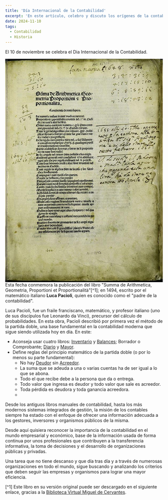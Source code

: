 ```yaml
---
title: 'Día Internacional de la Contabilidad'
excerpt: 'En este artículo, celebro y discuto los orígenes de la contabilidad además de a su "padre": Luca Pacioli.'
date: 2024-11-10
tags:
  - Contabilidad
  - Historia
---
```


El 10 de noviembre se celebra el Dia Internacional de la Contabilidad.

<img style="float: right;" src="/images/Libro_Suma_Artithmetica.jpg">

Esta fecha conmemora la publicación del libro "Summa de Arithmetica, Geometria, Proportioni et Proportionalità"[^1]; en 1494, escrito por el matemático italiano **Luca Pacioli**, quien es conocido como el "padre de la contabilidad".

Luca Pacioli, fue un fraile franciscano, matemático, y profesor italiano (uno de sus discípulos fue Leonardo da Vinci), precursor del cálculo de probabilidades. En esta obra, Pacioli describió por primera vez el método de la partida doble, una base fundamental en la contabilidad moderna que sigue siendo utilizada hoy en día. En este:
- Aconseja usar cuatro libros: [Inventario](https://es.wikipedia.org/wiki/Inventario) y [Balances](https://es.wikipedia.org/wiki/Balance_general); Borrador o Comprobante; [Diario](https://es.wikipedia.org/wiki/Libro_diario_(contabilidad)) y [Mayor](https://es.wikipedia.org/wiki/Libro_mayor).
- Define reglas del principio matemático de la partida doble (o por lo menos su parte fundamental):
  - No hay [Deudor](https://es.wikipedia.org/wiki/Deudor) sin [Acreedor](https://es.wikipedia.org/wiki/Acreedor).
  - La suma que se adeuda a una o varias cuentas ha de ser igual a lo que se abona.
  - Todo el que recibe debe a la persona que da o entrega.
  - Todo valor que ingresa es deudor y todo valor que sale es acreedor.
  - Toda pérdida es deudora y toda ganancia acreedora.
  - 
Desde los antiguos libros manuales de contabilidad, hasta los más modernos sistemas integrados de gestión, la misión de los contables siempre ha estado con el enfoque de ofrecer una información adecuada a los gestores, inversores y organismos públicos de la misma.

Desde aquí quisiera reconocer la importancia de la contabilidad en el mundo empresarial y económico, base de la información usada de forma continua por unos profesionales que contribuyen a la transferencia informativa, la toma de decisiones y el desarrollo de organizaciones públicas y privadas.

Una tarea que no tiene descanso y que día tras día y a través de numerosas organizaciones en todo el mundo, sigue buscando y analizando los criterios que deben seguir las empresas y organismos para lograr una mayor eficiencia.

[^1] Este libro en su versión original puede ser descargado en el siguiente enlace, gracias a la [Biblioteca Virtual Miguel de Cervantes](https://www.cervantesvirtual.com/obra/summa-de-arithmetica-geometria-proportioni-et-proportionalita-1048443/).
